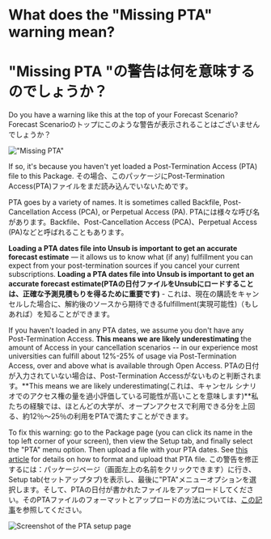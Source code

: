 # What does the "Missing PTA" warning mean?
# "Missing PTA "の警告は何を意味するのでしょうか？

Do you have a warning like this at the top of your Forecast Scenario?
Forecast Scenarioのトップにこのような警告が表示されることはございませんでしょうか？

!["Missing PTA"](https://downloads.intercomcdn.com/i/o/337656123/7f3347e60f6794ef2fa7318a/image.png?expires=1621208724\&signature=7eec8c9c1a9ff32aaf634429e9a88aff8913dfc1444b849d89e53dc688bfe527)

If so, it's because you haven't yet loaded a Post-Termination Access (PTA) file to this Package.
その場合、このパッケージにPost-Termination Access(PTA)ファイルをまだ読み込んでいないためです。

PTA goes by a variety of names. It is sometimes called Backfile, Post-Cancellation Access (PCA), or Perpetual Access (PA).
PTAには様々な呼び名があります。Backfile、Post-Cancellation Access (PCA)、Perpetual Access (PA)などと呼ばれることもあります。

**Loading a PTA dates file into Unsub is important to get an accurate forecast estimate** — it allows us to know what (if any) fulfillment you can expect from your post-termination sources if you cancel your current subscriptions.
**Loading a PTA dates file into Unsub is important to get an accurate forecast estimate(PTAの日付ファイルをUnsubにロードすることは、正確な予測見積もりを得るために重要です)** - これは、現在の購読をキャンセルした場合に、解約後のソースから期待できるfulfillment(実現可能性)（もしあれば）を知ることができます。

If you haven't loaded in any PTA dates, we assume you don't have any Post-Termination Access. **This means we are likely underestimating** the amount of Access in your cancellation scenarios -- in our experience most universities can fulfill about 12%-25% of usage via Post-Termination Access, over and above what is available through Open Access.
PTAの日付が入力されていない場合は、Post-Termination Accessがないものと判断されます。**This means we are likely underestimating(これは、キャンセル シナリオでのアクセス権の量を過小評価している可能性が高いことを意味します)**私たちの経験では、ほとんどの大学が、オープンアクセスで利用できる分を上回る、約12％～25％の利用をPTAで満たすことができます。

To fix this warning: go to the Package page (you can click its name in the top left corner of your screen), then view the Setup tab, and finally select the "PTA" menu option. Then upload a file with your PTA dates. See [this article](../how-to-guides/upload-pta-data.md) for details on how to format and upload that PTA file.
この警告を修正するには：パッケージページ（画面左上の名前をクリックできます）に行き、Setup tab(セットアップタブ)を表示し、最後に"PTA"メニューオプションを選択します。そして、PTAの日付が書かれたファイルをアップロードしてください。そのPTAファイルのフォーマットとアップロードの方法については、[この記事](../how-to-guides/upload-pta-data.md)を参照してください。

![Screenshot of the PTA setup page](../.gitbook/assets/missing-pta-warning.png)
